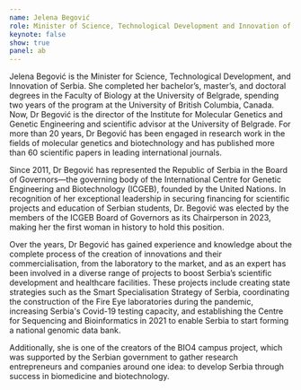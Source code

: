 ```yaml
---
name: Jelena Begović
role: Minister of Science, Technological Development and Innovation of Serbia
keynote: false
show: true
panel: ab
---
```


Jelena Begović is the Minister for Science, Technological Development, and Innovation of Serbia. She completed her bachelor’s, master’s, and doctoral degrees in the Faculty of Biology at the University of Belgrade, spending two years of the program at the University of British Columbia, Canada. Now, Dr Begović is the director of the Institute for Molecular Genetics and Genetic Engineering and scientific advisor at the University of Belgrade. For more than 20 years, Dr Begović has been engaged in research work in the fields of molecular genetics and biotechnology and has published more than 60 scientific papers in leading international journals.

Since 2011, Dr Begović has represented the Republic of Serbia in the Board of Governors&mdash;the governing body of the International Centre for Genetic Engineering and Biotechnology (ICGEB), founded by the United Nations. In recognition of her exceptional leadership in securing financing for scientific projects and education of Serbian students, Dr. Begović was elected by the members of the ICGEB Board of Governors as its Chairperson in 2023, making her the first woman in history to hold this position.

Over the years, Dr Begović has gained experience and knowledge about the complete process of the creation of innovations and their commercialisation, from the laboratory to the market, and as an expert has been involved in a diverse range of projects to boost Serbia’s scientific development and healthcare facilities. These projects include creating state strategies such as the Smart Specialisation Strategy of Serbia, coordinating the construction of the Fire Eye laboratories during the pandemic, increasing Serbia's Covid-19 testing capacity, and establishing the Centre for Sequencing and Bioinformatics in 2021 to enable Serbia to start forming a national genomic data bank.

Additionally, she is one of the creators of the BIO4 campus project, which was supported by the Serbian government to gather research entrepreneurs and companies around one idea: to develop Serbia through success in biomedicine and biotechnology.
